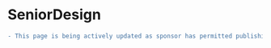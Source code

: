 # SeniorDesign
```diff
- This page is being actively updated as sponsor has permitted publishing of project documentation
```
